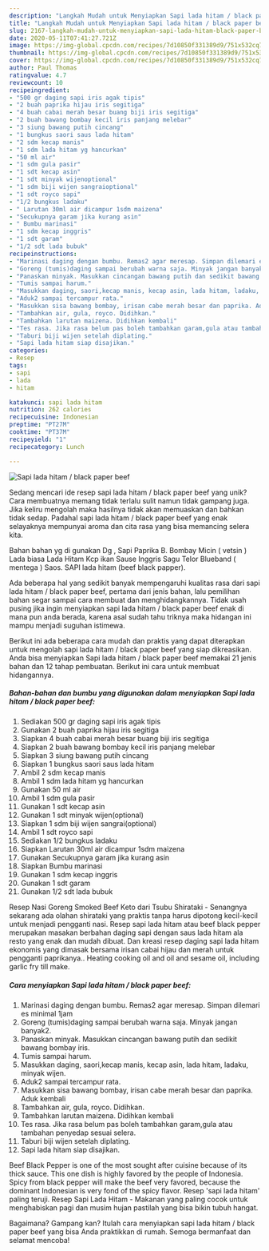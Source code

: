```yaml
---
description: "Langkah Mudah untuk Menyiapkan Sapi lada hitam / black paper beef, Bikin Ngiler"
title: "Langkah Mudah untuk Menyiapkan Sapi lada hitam / black paper beef, Bikin Ngiler"
slug: 2167-langkah-mudah-untuk-menyiapkan-sapi-lada-hitam-black-paper-beef-bikin-ngiler
date: 2020-05-11T07:41:27.721Z
image: https://img-global.cpcdn.com/recipes/7d10850f331389d9/751x532cq70/sapi-lada-hitam-black-paper-beef-foto-resep-utama.jpg
thumbnail: https://img-global.cpcdn.com/recipes/7d10850f331389d9/751x532cq70/sapi-lada-hitam-black-paper-beef-foto-resep-utama.jpg
cover: https://img-global.cpcdn.com/recipes/7d10850f331389d9/751x532cq70/sapi-lada-hitam-black-paper-beef-foto-resep-utama.jpg
author: Paul Thomas
ratingvalue: 4.7
reviewcount: 10
recipeingredient:
- "500 gr daging sapi iris agak tipis"
- "2 buah paprika hijau iris segitiga"
- "4 buah cabai merah besar buang biji iris segitiga"
- "2 buah bawang bombay kecil iris panjang melebar"
- "3 siung bawang putih cincang"
- "1 bungkus saori saus lada hitam"
- "2 sdm kecap manis"
- "1 sdm lada hitam yg hancurkan"
- "50 ml air"
- "1 sdm gula pasir"
- "1 sdt kecap asin"
- "1 sdt minyak wijenoptional"
- "1 sdm biji wijen sangraioptional"
- "1 sdt royco sapi"
- "1/2 bungkus ladaku"
- " Larutan 30ml air dicampur 1sdm maizena"
- "Secukupnya garam jika kurang asin"
- " Bumbu marinasi"
- "1 sdm kecap inggris"
- "1 sdt garam"
- "1/2 sdt lada bubuk"
recipeinstructions:
- "Marinasi daging dengan bumbu. Remas2 agar meresap. Simpan dilemari es minimal 1jam"
- "Goreng (tumis)daging sampai berubah warna saja. Minyak jangan banyak2."
- "Panaskan minyak. Masukkan cincangan bawang putih dan sedikit bawang bombay iris."
- "Tumis sampai harum."
- "Masukkan daging, saori,kecap manis, kecap asin, lada hitam, ladaku, minyak wijen."
- "Aduk2 sampai tercampur rata."
- "Masukkan sisa bawang bombay, irisan cabe merah besar dan paprika. Aduk kembali"
- "Tambahkan air, gula, royco. Didihkan."
- "Tambahkan larutan maizena. Didihkan kembali"
- "Tes rasa. Jika rasa belum pas boleh tambahkan garam,gula atau tambahan penyedap sesuai selera."
- "Taburi biji wijen setelah diplating."
- "Sapi lada hitam siap disajikan."
categories:
- Resep
tags:
- sapi
- lada
- hitam

katakunci: sapi lada hitam 
nutrition: 262 calories
recipecuisine: Indonesian
preptime: "PT27M"
cooktime: "PT37M"
recipeyield: "1"
recipecategory: Lunch

---
```



![Sapi lada hitam / black paper beef](https://img-global.cpcdn.com/recipes/7d10850f331389d9/751x532cq70/sapi-lada-hitam-black-paper-beef-foto-resep-utama.jpg)

Sedang mencari ide resep sapi lada hitam / black paper beef yang unik? Cara membuatnya memang tidak terlalu sulit namun tidak gampang juga. Jika keliru mengolah maka hasilnya tidak akan memuaskan dan bahkan tidak sedap. Padahal sapi lada hitam / black paper beef yang enak selayaknya mempunyai aroma dan cita rasa yang bisa memancing selera kita.

Bahan bahan yg di gunakan Dg , Sapi Paprika B. Bombay Micin ( vetsin ) Lada biasa Lada Hitam Kcp ikan Sause Inggris Sagu Telor Blueband ( mentega ) Saos. SAPI lada hitam (beef black papper).

Ada beberapa hal yang sedikit banyak mempengaruhi kualitas rasa dari sapi lada hitam / black paper beef, pertama dari jenis bahan, lalu pemilihan bahan segar sampai cara membuat dan menghidangkannya. Tidak usah pusing jika ingin menyiapkan sapi lada hitam / black paper beef enak di mana pun anda berada, karena asal sudah tahu triknya maka hidangan ini mampu menjadi suguhan istimewa.


Berikut ini ada beberapa cara mudah dan praktis yang dapat diterapkan untuk mengolah sapi lada hitam / black paper beef yang siap dikreasikan. Anda bisa menyiapkan Sapi lada hitam / black paper beef memakai 21 jenis bahan dan 12 tahap pembuatan. Berikut ini cara untuk membuat hidangannya.

<!--inarticleads1-->

##### Bahan-bahan dan bumbu yang digunakan dalam menyiapkan Sapi lada hitam / black paper beef:

1. Sediakan 500 gr daging sapi iris agak tipis
1. Gunakan 2 buah paprika hijau iris segitiga
1. Siapkan 4 buah cabai merah besar buang biji iris segitiga
1. Siapkan 2 buah bawang bombay kecil iris panjang melebar
1. Siapkan 3 siung bawang putih cincang
1. Siapkan 1 bungkus saori saus lada hitam
1. Ambil 2 sdm kecap manis
1. Ambil 1 sdm lada hitam yg hancurkan
1. Gunakan 50 ml air
1. Ambil 1 sdm gula pasir
1. Gunakan 1 sdt kecap asin
1. Gunakan 1 sdt minyak wijen(optional)
1. Siapkan 1 sdm biji wijen sangrai(optional)
1. Ambil 1 sdt royco sapi
1. Sediakan 1/2 bungkus ladaku
1. Siapkan  Larutan 30ml air dicampur 1sdm maizena
1. Gunakan Secukupnya garam jika kurang asin
1. Siapkan  Bumbu marinasi
1. Gunakan 1 sdm kecap inggris
1. Gunakan 1 sdt garam
1. Gunakan 1/2 sdt lada bubuk


Resep Nasi Goreng Smoked Beef Keto dari Tsubu Shirataki - Senangnya sekarang ada olahan shirataki yang praktis tanpa harus dipotong kecil-kecil untuk menjadi pengganti nasi. Resep sapi lada hitam atau beef black pepper merupakan masakan berbahan daging sapi dengan saus lada hitam ala resto yang enak dan mudah dibuat. Dan kreasi resep daging sapi lada hitam ekonomis yang dimasak bersama irisan cabai hijau dan merah untuk pengganti paprikanya.. Heating cooking oil and oil and sesame oil, including garlic fry till make. 

<!--inarticleads2-->

##### Cara menyiapkan Sapi lada hitam / black paper beef:

1. Marinasi daging dengan bumbu. Remas2 agar meresap. Simpan dilemari es minimal 1jam
1. Goreng (tumis)daging sampai berubah warna saja. Minyak jangan banyak2.
1. Panaskan minyak. Masukkan cincangan bawang putih dan sedikit bawang bombay iris.
1. Tumis sampai harum.
1. Masukkan daging, saori,kecap manis, kecap asin, lada hitam, ladaku, minyak wijen.
1. Aduk2 sampai tercampur rata.
1. Masukkan sisa bawang bombay, irisan cabe merah besar dan paprika. Aduk kembali
1. Tambahkan air, gula, royco. Didihkan.
1. Tambahkan larutan maizena. Didihkan kembali
1. Tes rasa. Jika rasa belum pas boleh tambahkan garam,gula atau tambahan penyedap sesuai selera.
1. Taburi biji wijen setelah diplating.
1. Sapi lada hitam siap disajikan.


Beef Black Pepper is one of the most sought after cuisine because of its thick sauce. This one dish is highly favored by the people of Indonesia. Spicy from black pepper will make the beef very favored, because the dominant Indonesian is very fond of the spicy flavor. Resep &#39;sapi lada hitam&#39; paling teruji. Resep Sapi Lada Hitam - Makanan yang paling cocok untuk menghabiskan pagi dan musim hujan pastilah yang bisa bikin tubuh hangat. 

Bagaimana? Gampang kan? Itulah cara menyiapkan sapi lada hitam / black paper beef yang bisa Anda praktikkan di rumah. Semoga bermanfaat dan selamat mencoba!
